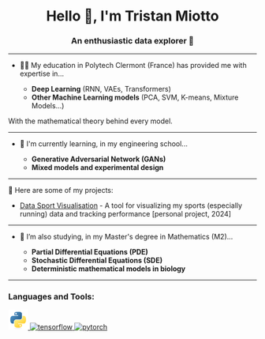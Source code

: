 <h1 align="center">Hello 👋, I'm Tristan Miotto</h1>
<h3 align="center">An enthusiastic data explorer 🔭</h3>

---

- 👨‍💻 My education in Polytech Clermont (France) has provided me with expertise in...

  - **Deep Learning** (RNN, VAEs, Transformers)
  - **Other Machine Learning models** (PCA, SVM, K-means, Mixture Models...)
 
With the mathematical theory behind every model.

---

- 🌱 I'm currently learning, in my engineering school...

  - **Generative Adversarial Network (GANs)**
  - **Mixed models and experimental design**

---

🚀 Here are some of my projects:
- [Data Sport Visualisation](https://github.com/Tristan-Miotto/data-sport-visualisation) - A tool for visualizing my sports (especially running) data and tracking performance [personal project, 2024]

---

- 🌱 I’m also studying, in my Master's degree in Mathematics (M2)...

  - **Partial Differential Equations (PDE)**
  - **Stochastic Differential Equations (SDE)**
  - **Deterministic mathematical models in biology**
 
---

<h3 align="left">Languages and Tools:</h3>
<p align="left"> <a href="https://www.python.org" target="_blank" rel="noreferrer"> <img src="https://raw.githubusercontent.com/devicons/devicon/master/icons/python/python-original.svg" alt="python" width="40" height="40"/>  </a> <a href="https://www.tensorflow.org" target="_blank" rel="noreferrer"> <img src="https://www.vectorlogo.zone/logos/tensorflow/tensorflow-icon.svg" alt="tensorflow" width="40" height="40"/> </a> <a href="https://pytorch.org/" target="_blank" rel="noreferrer"> <img src="https://www.vectorlogo.zone/logos/pytorch/pytorch-icon.svg" alt="pytorch" width="40" height="40"/> </a> </p>
